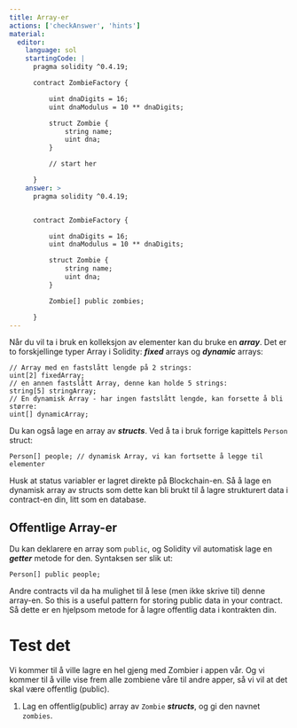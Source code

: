 ```yaml
---
title: Array-er
actions: ['checkAnswer', 'hints']
material:
  editor:
    language: sol
    startingCode: |
      pragma solidity ^0.4.19;

      contract ZombieFactory {

          uint dnaDigits = 16;
          uint dnaModulus = 10 ** dnaDigits;

          struct Zombie {
              string name;
              uint dna;
          }

          // start her

      }
    answer: >
      pragma solidity ^0.4.19;


      contract ZombieFactory {

          uint dnaDigits = 16;
          uint dnaModulus = 10 ** dnaDigits;

          struct Zombie {
              string name;
              uint dna;
          }

          Zombie[] public zombies;

      }
---
```


Når du vil ta i bruk en kolleksjon av elementer kan du bruke en ***array***. Det er to forskjellinge typer Array i Solidity: ***fixed*** arrays og ***dynamic*** arrays:

```
// Array med en fastslått lengde på 2 strings:
uint[2] fixedArray;
// en annen fastslått Array, denne kan holde 5 strings:
string[5] stringArray;
// En dynamisk Array - har ingen fastslått lengde, kan forsette å bli større:
uint[] dynamicArray;
```

Du kan også lage en array av ***structs***. Ved å ta i bruk forrige kapittels `Person` struct:

```
Person[] people; // dynamisk Array, vi kan fortsette å legge til elementer
```

Husk at status variabler er lagret direkte på Blockchain-en. Så å lage en dynamisk array av structs som dette kan bli brukt til å lagre strukturert data i contract-en din, litt som en database.

## Offentlige Array-er

Du kan deklarere en array som `public`, og Solidity vil automatisk lage en ***getter*** metode for den. Syntaksen ser slik ut:

```
Person[] public people;
```

Andre contracts vil da ha mulighet til å lese (men ikke skrive til) denne array-en. So this is a useful pattern for storing public data in your contract. Så dette er en hjelpsom metode for å lagre offentlig data i kontrakten din.

# Test det

Vi kommer til å ville lagre en hel gjeng med Zombier i appen vår. Og vi kommer til å ville vise frem alle zombiene våre til andre apper, så vi vil at det skal være offentlig (public).

1. Lag en offentlig(public) array av `Zombie` ***structs***, og gi den navnet `zombies`.
